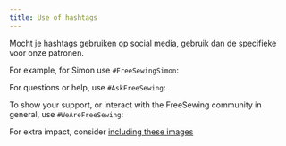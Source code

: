 ```yaml
---
title: Use of hashtags
---
```


Mocht je hashtags gebruiken op social media, gebruik dan de specifieke voor onze patronen.

For example, for Simon use `#FreeSewingSimon`:

<Hashtag tag='FreeSewingSimon' />

For questions or help, use `#AskFreeSewing`:

<Hashtag tag='AskFreeSewing' />

To show your support, or interact with the FreeSewing community in general, use `#WeAreFreeSewing`:

<Hashtag tag='WeAreFreeSewing' />

<Tip>

For extra impact, consider [including these images](/community/share/)

</Tip>
